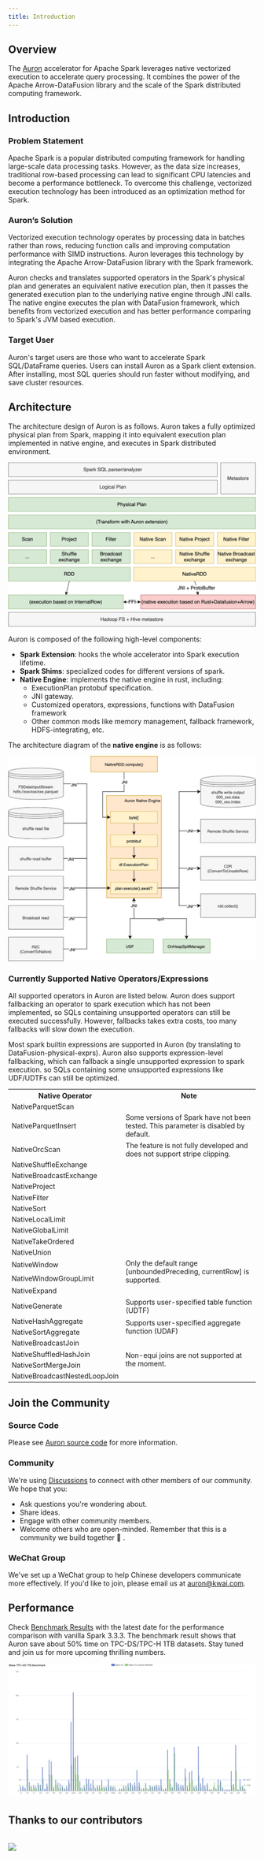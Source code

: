 ```yaml
---
title: Introduction
---
```


## Overview
The [Auron](https://github.com/kwai/auron) accelerator for Apache Spark leverages native vectorized execution to accelerate query processing. It combines the power of the Apache Arrow-DataFusion library and the scale of the Spark distributed computing framework.


## Introduction

### Problem Statement
Apache Spark is a popular distributed computing framework for handling large-scale data processing tasks. However, as the data size increases, traditional row-based processing can lead to significant CPU latencies and become a performance bottleneck. To overcome this challenge, vectorized execution technology has been introduced as an optimization method for Spark. 

### Auron’s Solution
Vectorized execution technology operates by processing data in batches rather than rows, reducing function calls and improving computation performance with SIMD instructions. Auron leverages this technology by integrating the Apache Arrow-DataFusion library with the Spark framework.

Auron checks and translates supported operators in the Spark's physical plan and generates an equivalent native execution plan, then it passes the generated execution plan to the underlying native engine through JNI calls. The native engine executes the plan with DataFusion framework, which benefits from vectorized execution and has better performance comparing to Spark's JVM based execution.

### Target User
Auron's target users are those who want to accelerate Spark SQL/DataFrame queries. Users can install Auron as a Spark client extension. After installing, most SQL queries should run faster without modifying, and save cluster resources.

## Architecture
The architecture design of Auron is as follows.
Auron takes a fully optimized physical plan from Spark, mapping it into equivalent execution plan implemented in native engine, and executes in Spark distributed environment.

![Spark+Auron architecture](./img/auron_architecture.webp)

Auron is composed of the following high-level components:

- **Spark Extension**: hooks the whole accelerator into Spark execution lifetime.
- **Spark Shims**: specialized codes for different versions of spark.
- **Native Engine**: implements the native engine in rust, including:
  - ExecutionPlan protobuf specification.
  - JNI gateway.
  - Customized operators, expressions, functions with DataFusion framework
  - Other common mods like memory management, fallback framework, HDFS-integrating, etc.

The architecture diagram of the **native engine** is as follows:

![Auron Native Engine](./img/auron_native_engine.webp)

### Currently Supported Native Operators/Expressions

All supported operators in Auron are listed below. Auron does support fallbacking an operator to spark execution which has not been implemented, so SQLs containing unsupported operators can still be executed successfully. However, fallbacks takes extra costs, too many fallbacks will slow down the execution.

Most spark builtin expressions are supported in Auron (by translating to DataFusion-physical-exprs). Auron also supports expression-level fallbacking, which can fallback a single unsupported expression to spark execution. so SQLs containing some unsupported expressions like UDF/UDTFs can still be optimized.

<table class="my-table3">
  <tbody>
  <tr>
    <th>Native Operator</th>
    <th>Note</th>
  </tr>
  <tr>
    <td>NativeParquetScan</td>
    <td></td>
  </tr>
  <tr>
    <td>NativeParquetInsert</td>
    <td>Some versions of Spark have not been tested. This parameter is disabled by default.</td>
  </tr>
  <tr>
    <td>NativeOrcScan</td>
    <td>The feature is not fully developed and does not support stripe clipping.</td>
  </tr>
  <tr>
    <td>NativeShuffleExchange</td>
    <td></td>
  </tr>
  <tr>
    <td>NativeBroadcastExchange</td>
    <td></td>
  </tr>
  <tr>
    <td>NativeProject</td>
    <td></td>
  </tr>
  <tr>
    <td>NativeFilter</td>
    <td></td>
  </tr>
  <tr>
    <td>NativeSort</td>
    <td></td>
  </tr>
  <tr>
    <td>NativeLocalLimit</td>
    <td></td>
  </tr>
   <tr>
    <td>NativeGlobalLimit</td>
    <td></td>
  </tr>
  <tr>
    <td>NativeTakeOrdered</td>
    <td></td>
  </tr>
  <tr>
    <td>NativeUnion</td>
    <td></td>
  </tr>
  <tr>
    <td>NativeWindow</td>
    <td rowspan="2">Only the default range [unboundedPreceding, currentRow] is supported.</td>
  </tr>
  <tr>
    <td>NativeWindowGroupLimit</td>
  </tr>
  <tr>
    <td>NativeExpand</td>
    <td></td>
  </tr>
  <tr>
    <td>NativeGenerate</td>
    <td>Supports user-specified table function (UDTF)</td>
  </tr>
  <tr>
    <td>NativeHashAggregate</td>
    <td rowspan="2">Supports user-specified aggregate function (UDAF)</td>
  </tr>
  <tr>
    <td>NativeSortAggregate</td>
  </tr>
  <tr>
    <td>NativeBroadcastJoin</td>
    <td rowspan="4">Non-equi joins are not supported at the moment.</td> 
  </tr>
  <tr>
    <td>NativeShuffledHashJoin</td>
  </tr>
  <tr>
    <td>NativeSortMergeJoin</td>
  </tr>
  <tr>
    <td>NativeBroadcastNestedLoopJoin</td>
  </tr>
  </tbody>
</table>

## Join the Community

### Source Code
Please see [Auron source code](https://github.com/kwai/auron) for more information.

### Community
We're using [Discussions](https://github.com/kwai/auron/discussions) to connect with other members of our community. We hope that you:

- Ask questions you're wondering about.
- Share ideas.
- Engage with other community members.
- Welcome others who are open-minded. Remember that this is a community we build together 💪 .
  
### WeChat Group
We've set up a WeChat group to help Chinese developers communicate more effectively. If you'd like to join, please email us at auron@kwai.com.
## Performance

Check [Benchmark Results](https://github.com/kwai/auron/blob/v4.0.0/benchmark-results/20240701-auron300.md) with the latest date for the performance comparison with vanilla Spark 3.3.3. The benchmark result shows that Auron save about 50% time on TPC-DS/TPC-H 1TB datasets. Stay tuned and join us for more upcoming thrilling numbers.

![Auron-TPC-DS-1TB-Benchmark](./img/Auron-TPC-DS-1TB-Benchmark.png)

## Thanks to our contributors

<br>
<a href="https://github.com/kwai/auron/graphs/contributors">
  <img src="https://contrib.rocks/image?repo=kwai/auron" />
</a>

